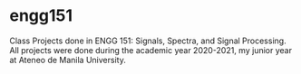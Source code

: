 # engg151
Class Projects done in ENGG 151: Signals, Spectra, and Signal Processing. All projects were done during the academic year 2020-2021, my junior year at Ateneo de Manila University.
